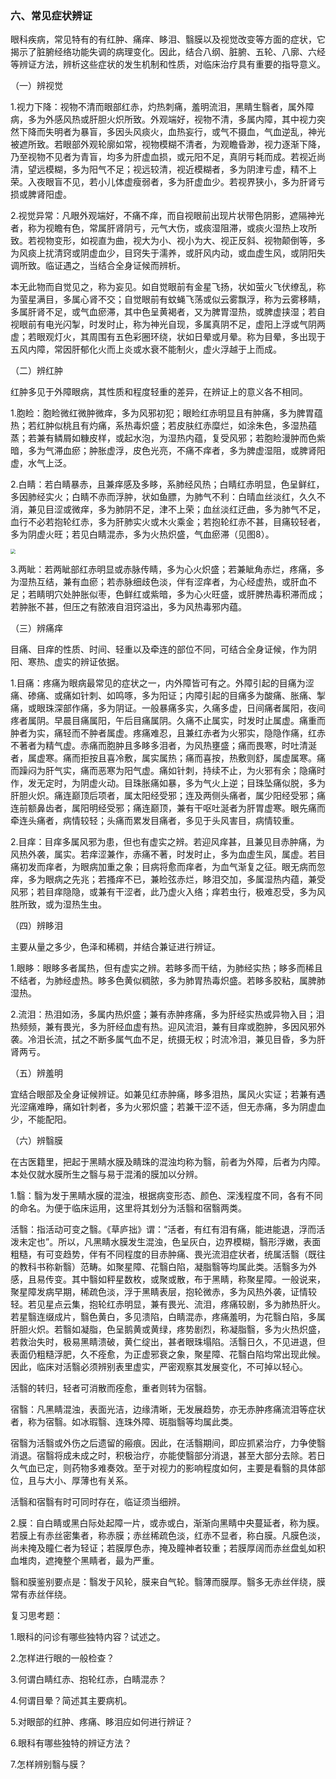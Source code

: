 ### 六、常见症状辨证

眼科疾病，常见特有的有红肿、痛痒、眵泪、翳膜以及视觉改变等方面的症状，它揭示了脏腑经络功能失调的病理变化。因此，结合八纲、脏腑、五轮、八廓、六经等辨证方法，辨析这些症状的发生机制和性质，对临床治疗具有重要的指导意义。

（一）辨视觉

1.视力下降：视物不清而眼部红赤，灼热刺痛，羞明流泪，黑睛生翳者，属外障病，多为外感风热或肝胆火炽所致。外观端好，视物不清，多属内障，其中视力突然下降而失明者为暴盲，多因头风痰火，血热妄行，或气不摄血，气血逆乱，神光被遮所致。若眼部外观轮廓如常，视物模糊不清者，为观瞻昏渺，视力逐渐下降，乃至视物不见者为青盲，均多为肝虚血损，或元阳不足，真阴亏耗而成。若视近尚清，望远模糊，多为阳气不足；视远较清，视近模糊者，多为阴津亏虚，精不上荣。入夜眼盲不见，若小儿体虚瘦弱者，多为肝虚血少。若视界狭小，多为肝肾亏损或脾肾阳虚。

2.视觉异常：凡眼外观端好，不痛不痒，而自视眼前出现片状带色阴影，遮隔神光者，称为视瞻有色，常属肝肾阴亏，元气大伤，或痰湿阻滞，或痰火湿热上攻所致。若视物变形，如视直为曲，视大为小、视小为大、视正反斜、视物颠倒等，多为风痰上扰清窍或阴虚血少，目窍失于濡养，或肝风内动，或血虚生风，或阴阳失调所致。临证遇之，当结合全身证候而辨析。

本无此物而自觉见之，称为妄见。如自觉眼前有金星飞扬，状如萤火飞伏缭乱，称为萤星满目，多属心肾不交；自觉眼前有蚊蝇飞荡或似云雾飘浮，称为云雾移睛，多属肝肾不足，或气血瘀滞，其中色呈黄褐者，又为脾胃湿热，或脾虚挟湿；若自视眼前有电光闪掣，时发时止，称为神光自现，多属真阴不足，虚阳上浮或气阴两虚；若眼观灯火，其周围有五色彩圈环绕，状如日晕或月晕。称为目晕，多出现于五风内障，常因肝郁化火而上炎或水衰不能制火，虚火浮越于上而成。

（二）辨红肿

红肿多见于外障眼病，其性质和程度轻重的差异，在辨证上的意义各不相同。

1.胞睑：胞睑微红微肿微痒，多为风邪初犯；眼睑红赤明显且有肿痛，多为脾胃蕴热；若红肿似桃且有灼痛，系热毒炽盛；若皮肤红赤糜烂，如涂朱色，多湿热蕴蒸；若兼有鳞屑如糠皮样，或起水泡，为湿热内蕴，复受风邪；若胞睑漫肿而色紫暗，多为气滞血瘀；肿胀虚浮，皮色光亮，不痛不痒者，多为脾虚湿阻，或脾肾阳虚，水气上泛。

2.白睛：若白睛暴赤，且兼痒感及多眵，系肺经风热；白睛红赤明显，色呈鲜红，多因肺经实火；白睛不赤而浮肿，状如鱼膘，为肺气不利：白晴血丝淡红，久久不消，兼见目涩或微痒，多为肺阴不足，津不上荣；血丝淡红迂曲，多为肺气不足，血行不必若抱轮红赤，多为肝肺实火或木火乘金；若抱轮红赤不甚，目痛较轻者，多为阴虚火旺；若见白睛混赤，多为火热炽盛，气血瘀滞（见图8）。

<img src="./img/8.jpg" style="zoom:50%;" />

3.两眦：若两眦部红赤明显或赤脉传睛，多为心火炽盛；若兼眦角赤烂，疼痛，多为湿热互结，兼有血瘀；若赤脉细歧色淡，伴有涩痒者，为心经虚热，或肝血不足；若睛明穴处肿胀似枣，色鲜红或紫暗，多为心火旺盛，或肝脾热毒积滞而成；若肿胀不甚，但压之有脓液自泪窍溢出，多为风热毒邪内蕴。

（三）辨痛痒

目痛、目痒的性质、时间、轻重以及牵连的部位不同，可结合全身证候，作为阴阳、寒热、虚实的辨证依据。

1.目痛：疼痛为眼病最常见的症状之一，内外障皆可有之。外障引起的目痛为涩痛、碜痛、或痛如针刺、如鸣啄，多为阳证；内障引起的目痛多为酸痛、胀痛、掣痛，或眼珠深部作痛，多为阴证。一般暴痛多实，久痛多虚，日间痛者属阳，夜间疼者属阴。早晨目痛属阳，午后目痛属阴。久痛不止属实，时发时止属虚。痛重而肿者为实，痛轻而不肿者属虚。疼痛难忍，且兼红赤者为火邪实，隐隐作痛，红赤不著者为精气虚。赤痛而胞肿且多眵多泪者，为风热壅盛；痛而畏寒，时吐清涎者，属虚寒。痛而拒按且喜冷敷，属实属热；痛而喜按，热敷则舒，属虚属寒。痛而躁闷为肝气实，痛而恶寒为阳气虚。痛如针刺，持续不止，为火邪有余；隐痛时作，发无定时，为阴虚火动。目珠胀痛如暴，多为气火上逆；目珠坠痛似脱，多为肝胆火炽。痛连巅顶后项者，属太阳经受邪；连及两侧头痛者，属少阳经受邪；痛连前额鼻齿者，属阳明经受邪；痛连巅顶，兼有干呕吐涎者为肝胃虚寒。眼先痛而牵连头痛者，病情较轻；头痛而累发目痛者，多见于头风害目，病情较重。

2.目痒：目痒多属风邪为患，但也有虚实之辨。若迎风痒甚，且兼见目赤肿痛，为风热外袭，属实。若痒涩兼作，赤痛不著，时发时止，多为血虚生风，属虚。若目痛初发而痒者，为眼病加重之象；目病将愈而痒者，为血气渐复之征。眼无病而忽痒，多为眼病之先兆；若搔痒不已，兼睑弦赤烂，眵泪交加，多属湿热内蕴，兼受风邪；若目痒隐隐，或兼有干涩者，此乃虚火入络；痒若虫行，极难忍受，多为风胜所致，或为湿热生虫。

（四）辨眵泪

主要从量之多少，色泽和稀稠，并结合兼证进行辨证。

1.眼眵：眼眵多者属热，但有虚实之辨。若眵多而干结，为肺经实热；眵多而稀且不结者，为肺经虚热。眵多色黄似稠脓，多为肺胃热毒炽盛。若眵多胶粘，属脾肺湿热。

2.流泪：热泪如汤，多属内热炽盛；兼有赤肿疼痛，多为肝经实热或异物入目；泪热频频，兼有畏光，多为肝经血虚有热。迎风流泪，兼有目痒或胞肿，多因风邪外袭。冷泪长流，拭之不断多属气血不足，统摄无权；时流冷泪，兼见目昏，多为肝肾两亏。

（五）辨羞明

宜结合眼部及全身证候辨证。如兼见红赤肿痛，眵多泪热，属风火实证；若兼有遇光涩痛难睁，痛如针刺者，多为火邪炽盛；若兼干涩不适，但无赤痛，多为阴虚血少，不能配阳。

（六）辨翳膜

在古医籍里，把起于黑睛水膜及睛珠的混浊均称为翳，前者为外障，后者为内障。本处仅就水膜所生之翳与易于混淆的膜加以分辨。

1.翳：翳为发于黑睛水膜的混浊，根据病变形态、颜色、深浅程度不同，各有不同的命名。为便于临床运用，这里将其划分为活翳和宿翳两类。

活翳：指活动可变之翳。《草庐拙》谓：“活者，有红有泪有痛，能进能退，浮而活泼未定也”。所以，凡黑睛水膜发生混浊，色呈灰白，边界模糊，翳形浮嫩，表面粗糙，有可变趋势，伴有不同程度的目赤肿痛、畏光流泪症状者，统属活翳（既往的教科书称新翳）范畴。如聚星障、花翳白陷，凝脂翳等均属此类。活翳多为外感，且易传变。其中翳如秤星数枚，或聚或散，布于黑睛，称聚星障。一般说来，聚星障发病早期，稀疏色淡，浮于黑睛表层，抱轮微赤，多为风热外袭，证情较轻。若见星点云集，抱轮红赤明显，兼有畏光、流泪，疼痛较剧，多为肺热肝火。若星翳连缀成片，翳色黄白，多见溃陷，白睛混赤，疼痛羞明，为花翳白陷，多属肝胆火炽。若翳如凝脂，色呈鹅黄或黄绿，疼势剧烈，称凝脂翳，多为火热炽盛，若救治失时，极易黑睛溃破，黄仁绽出，甚者眼珠塌陷。活翳日久，不见进退，但表面仍粗糙浮肥，久不痊愈，为正虚邪衰之象，聚星障、花翳白陷均常出现此候。因此，临床对活翳必须辨别表里虚实，严密观察其发展变化，不可掉以轻心。

活翳的转归，轻者可消散而痊愈，重者则转为宿翳。

宿翳：凡黑睛混浊，表面光洁，边缘清晰，无发展趋势，亦无赤肿疼痛流泪等症状者，称为宿翳。如冰瑕翳、连珠外障、斑脂翳等均属此类。

宿翳为活翳或外伤之后遗留的瘢痕。因此，在活翳期间，即应抓紧治疗，力争使翳消退。宿翳将成未成之时，积极治疗，亦能使翳部分消退，甚至大部分去除。若日久气血已定，则药物多难奏效。至于对视力的影响程度如何，主要是看翳的具体部位，且与大小、厚薄也有关系。

活翳和宿翳有时可同时存在，临证须当细辨。

2.膜：自白睛或黑白际处起障一片，或赤或白，渐渐向黑睛中央蔓延者，称为膜。若膜上有赤丝密集者，称赤膜；赤丝稀疏色淡，红赤不显者，称白膜。凡膜色淡，尚未掩及瞳仁者为轻证；若膜厚色赤，掩及瞳神者较重；若膜厚阔而赤丝盘虬如积血堆肉，遮掩整个黑睛者，最为严重。

翳和膜鉴别要点是：翳发于风轮，膜来自气轮。翳薄而膜厚。翳多无赤丝伴绕，膜常有赤丝伴绕。

复习思考题：

1.眼科的问诊有哪些独特内容？试述之。

2.怎样进行眼的一般检查？

3.何谓白睛红赤、抱轮红赤，白睛混赤？

4.何谓目晕？简述其主要病机。

5.对眼部的红肿、疼痛、眵泪应如何进行辨证？

6.眼科有哪些独特的辨证方法？

7.怎样辨别翳与膜？